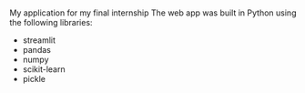 # 
My application for my final internship
The web app was built in Python using the following libraries:
* streamlit
* pandas
* numpy
* scikit-learn
* pickle
